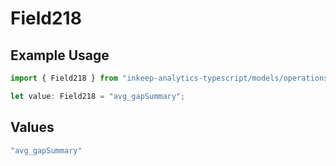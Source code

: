 # Field218

## Example Usage

```typescript
import { Field218 } from "inkeep-analytics-typescript/models/operations";

let value: Field218 = "avg_gapSummary";
```

## Values

```typescript
"avg_gapSummary"
```